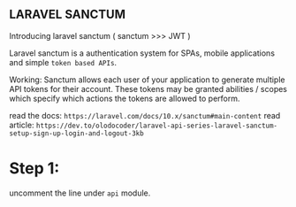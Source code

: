 ##                                  LARAVEL SANCTUM

Introducing laravel sanctum ( sanctum >>> JWT )

Laravel sanctum is a authentication system for SPAs, mobile applications and simple `token based APIs`.

Working: Sanctum allows each user of your application to generate multiple API tokens for their account. These tokens may be granted abilities / scopes which specify which actions the tokens are allowed to perform.

read the docs: `https://laravel.com/docs/10.x/sanctum#main-content`
read article: `https://dev.to/olodocoder/laravel-api-series-laravel-sanctum-setup-sign-up-login-and-logout-3kb`


# Step 1:
uncomment the line under `api` module.